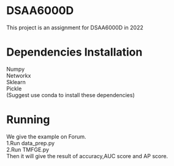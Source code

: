 # DSAA6000D
This project is an assignment for DSAA6000D in 2022
# Dependencies Installation
Numpy  
Networkx  
Sklearn  
Pickle  
(Suggest use conda to install these dependencies)  
# Running
We give the example on Forum.  
1.Run data_prep.py  
2.Run TMFGE.py   
Then it will give the result of accuracy,AUC score and AP score.  

